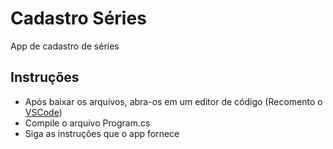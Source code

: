# Cadastro Séries
App de cadastro de séries

## Instruções
 - Após baixar os arquivos, abra-os em um editor de código (Recomento o <a href="https://code.visualstudio.com/">VSCode</a>)
 - Compile o arquivo Program.cs 
 - Siga as instruções que o app fornece
